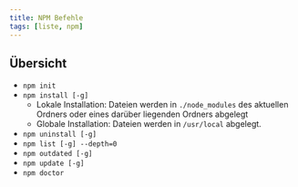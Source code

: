 ```yaml
---
title: NPM Befehle
tags: [liste, npm]
---
```


## Übersicht

-   `npm init`
-   `npm install [-g]`
    -   Lokale Installation: Dateien werden in `./node_modules` des aktuellen Ordners oder eines darüber liegenden Ordners abgelegt
    -   Globale Installation: Dateien werden in `/usr/local` abgelegt.
-   `npm uninstall [-g]`
-   `npm list [-g] --depth=0`
-   `npm outdated [-g]`
-   `npm update [-g]`
-   `npm doctor`
